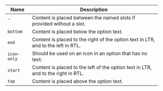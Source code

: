 
| Name | Description |
| --- | --- |
| `` | Content is placed between the named slots if provided without a slot. |
| `bottom` | Content is placed below the option text. |
| `end` | Content is placed to the right of the option text in LTR, and to the left in RTL. |
| `icon-only` | Should be used on an icon in an option that has no text. |
| `start` | Content is placed to the left of the option text in LTR, and to the right in RTL. |
| `top` | Content is placed above the option text. |

